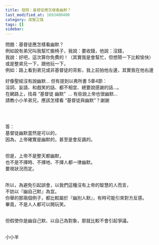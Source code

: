 ```yaml
---
title: 發問：基督徒應怎樣看幽默？
last_modified_at: 1693400400
category: 成聖之路
tags: []
sidebar: 
---
```


 <p>問題：基督徒應怎樣看幽默？<br>
例如說有弟兄叫我幫忙搬椅子，我說：要收錢，他說：沒錢，<br>
我說：好吧，這次算你免費的！（其實我是會幫忙，但想鬧一下比較愉快）<br>
或是整弟兄一下，跟他玩一下，<br>
例如：路上看到弟兄或非基督徒的背影，我上前拍他左邊，其實我在他右邊</p>

<p>好像聖經沒有說幽默… 但有提到以弗所書 5章4節：<br>
淫詞、妄語、和戲笑的話、都不相宜、總要說感謝的話…。<br>
在網路上，找尋 “基督徒 幽默”&nbsp; … 有些說上帝也很幽默…<br>
請教小小羊弟兄，應該怎樣看 “基督徒與幽默”？謝謝</p>

<p>&nbsp;</p>

<p><br>
答：<br>
基督徒幽默當然是可以的，<br>
因為，上帝確實是幽默的，甚至是會反諷的。</p>

<p><br>
但是，上帝不是整天都幽默，<br>
也不是不擇時、不擇地、不擇人都一律幽默。<br>
要視狀況而定。</p>

<p><br>
所以，為避免引起誤會，以我們這種沒有上帝的智慧的人而言，<br>
不妨以『幽自己默』為宜。<br>
你舉的那兩個例子，都比較屬於『幽別人默』，有時可能引來對方反感。<br>
畢竟，不是人人都可以開玩笑。<br>
&nbsp;</p>

<p>但假使你是幽自己默、以自己為對象，那就比較不會引起爭議。<br>
&nbsp;</p>

<p>小小羊</p>

<p>&nbsp;</p>
